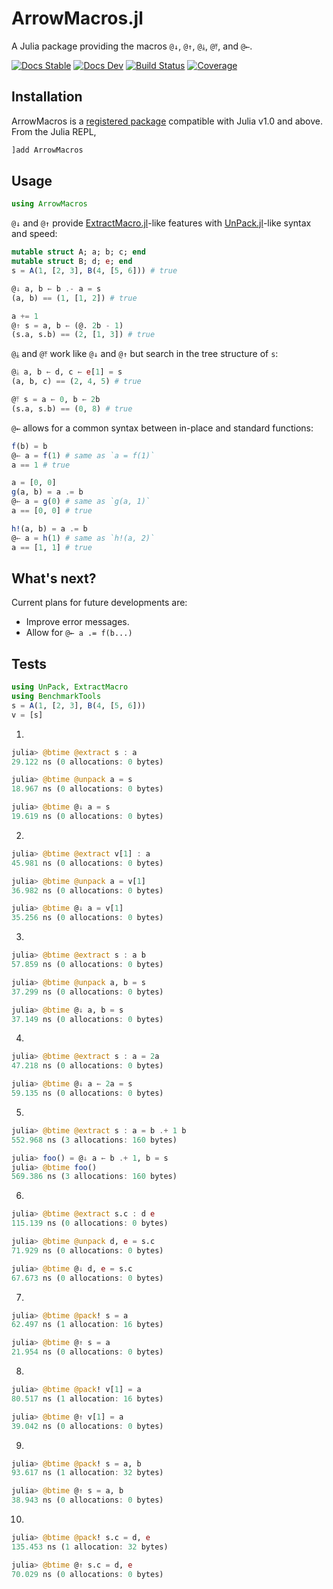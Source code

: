 # ArrowMacros.jl

A Julia package providing the macros `@↓`, `@↑`, `@⤓`, `@⤒`, and `@←`.

[![Docs Stable](https://img.shields.io/badge/docs-stable-blue.svg)](https://giancarloantonucci.github.io/ArrowMacros.jl/stable) [![Docs Dev](https://img.shields.io/badge/docs-dev-blue.svg)](https://giancarloantonucci.github.io/ArrowMacros.jl/dev) [![Build Status](https://img.shields.io/github/workflow/status/giancarloantonucci/ArrowMacros.jl/CI)](https://github.com/giancarloantonucci/ArrowMacros.jl/actions) [![Coverage](https://img.shields.io/codecov/c/github/giancarloantonucci/ArrowMacros.jl?label=coverage)](https://codecov.io/gh/giancarloantonucci/ArrowMacros.jl)

## Installation

ArrowMacros is a [registered package](https://juliahub.com/ui/Search?q=ArrowMacros&type=packages) compatible with Julia v1.0 and above. From the Julia REPL,
```julia
]add ArrowMacros
```

## Usage

```julia
using ArrowMacros
```

`@↓` and `@↑` provide [ExtractMacro.jl](https://github.com/carlobaldassi/ExtractMacro.jl)-like features with [UnPack.jl](https://github.com/mauro3/UnPack.jl)-like syntax and speed:

```julia
mutable struct A; a; b; c; end
mutable struct B; d; e; end
s = A(1, [2, 3], B(4, [5, 6])) # true
```

```julia
@↓ a, b ← b .- a = s
(a, b) == (1, [1, 2]) # true
```

```julia
a += 1
@↑ s = a, b ← (@. 2b - 1)
(s.a, s.b) == (2, [1, 3]) # true
```

`@⤓` and `@⤒` work like `@↓` and `@↑` but search in the tree structure of `s`:

```julia
@⤓ a, b ← d, c ← e[1] = s
(a, b, c) == (2, 4, 5) # true
```

```julia
@⤒ s = a ← 0, b ← 2b
(s.a, s.b) == (0, 8) # true
```

`@←` allows for a common syntax between in-place and standard functions:

```julia
f(b) = b
@← a = f(1) # same as `a = f(1)`
a == 1 # true
```

```julia
a = [0, 0]
g(a, b) = a .= b
@← a = g(0) # same as `g(a, 1)`
a == [0, 0] # true
```

```julia
h!(a, b) = a .= b
@← a = h(1) # same as `h!(a, 2)`
a == [1, 1] # true
```

## What's next?

Current plans for future developments are:
- Improve error messages.
- Allow for `@← a .= f(b...)`

## Tests

```julia
using UnPack, ExtractMacro
using BenchmarkTools
s = A(1, [2, 3], B(4, [5, 6]))
v = [s]
```

1.

```julia
julia> @btime @extract s : a
29.122 ns (0 allocations: 0 bytes)

julia> @btime @unpack a = s
18.967 ns (0 allocations: 0 bytes)

julia> @btime @↓ a = s
19.619 ns (0 allocations: 0 bytes)
```

2.

```julia
julia> @btime @extract v[1] : a
45.981 ns (0 allocations: 0 bytes)

julia> @btime @unpack a = v[1]
36.982 ns (0 allocations: 0 bytes)

julia> @btime @↓ a = v[1]
35.256 ns (0 allocations: 0 bytes)
```

3.

```julia
julia> @btime @extract s : a b
57.859 ns (0 allocations: 0 bytes)

julia> @btime @unpack a, b = s
37.299 ns (0 allocations: 0 bytes)

julia> @btime @↓ a, b = s
37.149 ns (0 allocations: 0 bytes)
```

4.

```julia
julia> @btime @extract s : a = 2a
47.218 ns (0 allocations: 0 bytes)

julia> @btime @↓ a ← 2a = s
59.135 ns (0 allocations: 0 bytes)
```

5.

```julia
julia> @btime @extract s : a = b .+ 1 b
552.968 ns (3 allocations: 160 bytes)

julia> foo() = @↓ a ← b .+ 1, b = s
julia> @btime foo()
569.386 ns (3 allocations: 160 bytes)
```

6.

```julia
julia> @btime @extract s.c : d e
115.139 ns (0 allocations: 0 bytes)

julia> @btime @unpack d, e = s.c
71.929 ns (0 allocations: 0 bytes)

julia> @btime @↓ d, e = s.c
67.673 ns (0 allocations: 0 bytes)
```

7.

```julia
julia> @btime @pack! s = a
62.497 ns (1 allocation: 16 bytes)

julia> @btime @↑ s = a
21.954 ns (0 allocations: 0 bytes)
```

8.

```julia
julia> @btime @pack! v[1] = a
80.517 ns (1 allocation: 16 bytes)

julia> @btime @↑ v[1] = a
39.042 ns (0 allocations: 0 bytes)
```

9.

```julia
julia> @btime @pack! s = a, b
93.617 ns (1 allocation: 32 bytes)

julia> @btime @↑ s = a, b
38.943 ns (0 allocations: 0 bytes)
```

10.

```julia
julia> @btime @pack! s.c = d, e
135.453 ns (1 allocation: 32 bytes)

julia> @btime @↑ s.c = d, e
70.029 ns (0 allocations: 0 bytes)
```
